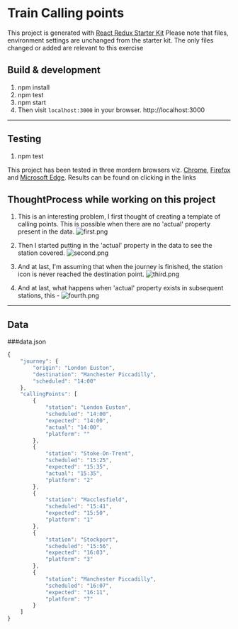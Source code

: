 # Train Calling points

This project is generated with [React Redux Starter Kit](https://github.com/davezuko/react-redux-starter-kit)
Please note that files, environment settings are unchanged from the starter kit. The only files changed or added
are relevant to this exercise

## Build & development

1. npm install
2. npm test
3. npm start
4. Then visit `localhost:3000` in your browser.
http://localhost:3000

---

## Testing

1. npm test

This project has been tested in three mordern browsers viz. [Chrome](http://i.imgur.com/FqOVTGP.png), [Firefox](http://i.imgur.com/ReKyCLU.png) and [Microsoft Edge](http://i.imgur.com/zZQYFMl.png). Results can be found on clicking in the links

## ThoughtProcess while working on this project
1. This is an interesting problem, I first thought of creating a template of calling points. This is possible when there are no 'actual' property present in the data.
![first.png](http://i.imgur.com/wou9e0V.png)

2. Then I started putting in the 'actual' property in the data to see the station covered.
![second.png](http://i.imgur.com/OD1JOc6.png)

3. And at last, I'm assuming that when the journey is finished, the station icon is never reached the destination point.
![third.png](http://i.imgur.com/ffrMt1o.png)

4. And at last, what happens when 'actual' property exists in subsequent stations, this -
![fourth.png](http://i.imgur.com/6h9aG32.png)

---
## Data
###data.json

```javascript
{
    "journey": {
        "origin": "London Euston",
        "destination": "Manchester Piccadilly",
        "scheduled": "14:00"
    },
    "callingPoints": [
        {
            "station": "London Euston",
            "scheduled": "14:00",
            "expected": "14:00",
            "actual": "14:00",
            "platform": ""
        },
        {
            "station": "Stoke-On-Trent",
            "scheduled": "15:25",
            "expected": "15:35",
            "actual": "15:35",
            "platform": "2"
        },
        {
            "station": "Macclesfield",
            "scheduled": "15:41",
            "expected": "15:50",
            "platform": "1"
        },
        {
            "station": "Stockport",
            "scheduled": "15:56",
            "expected": "16:03",
            "platform": "3"
        },
        {
            "station": "Manchester Piccadilly",
            "scheduled": "16:07",
            "expected": "16:11",
            "platform": "7"
        }
    ]
}
```
